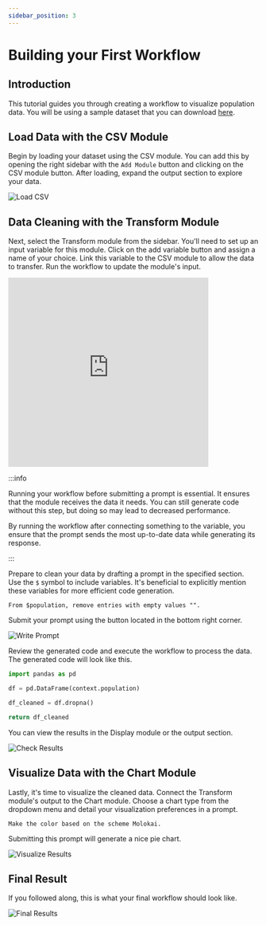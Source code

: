 ```yaml
---
sidebar_position: 3
---
```


# Building your First Workflow

## Introduction

This tutorial guides you through creating a workflow to visualize population data. You will be using a sample dataset that you can download [here](https://drive.google.com/file/d/177ba0lKuLHl9tO8vRNqqytARwCueE_t-/view?usp=drive_link).

## Load Data with the CSV Module

Begin by loading your dataset using the CSV module. You can add this by opening the right sidebar with the `Add Module` button and clicking on the CSV module button. After loading, expand the output section to explore your data.

<div style={{ display: "flex", justifyContent: "center", alignItems: "center" }}>
  <img
    src={require('/img/tutorial_csv.png').default}
    alt="Load CSV"
    style={{ maxWidth: "60%", height: "auto" }}
  />
</div>

## Data Cleaning with the Transform Module

Next, select the Transform module from the sidebar.
You'll need to set up an input variable for this module.
Click on the add variable button and assign a name of your choice.
Link this variable to the CSV module to allow the data to transfer.
Run the workflow to update the module's input.

<div style={{ display: "flex", justifyContent: "center", alignItems: "center" }}>
<iframe width="80%" height="380px" 
    src="https://www.loom.com/embed/8d71b210767d4802972d587227a9b523?sid=f312d32b-d55d-4d70-af62-7da8d7fcca4d"
frameborder="0" allow="accelerometer; autoplay; encrypted-media; gyroscope; picture-in-picture" allowfullscreen></iframe>
</div>

:::info

Running your workflow before submitting a prompt is essential. It ensures that the module receives the data it needs. You can still generate code without this step, but doing so may lead to decreased performance.

By running the workflow after connecting something to the variable, you ensure that the prompt sends the most up-to-date data while generating its response.

:::

Prepare to clean your data by drafting a prompt in the specified section.
Use the `$` symbol to include variables. It's beneficial to explicitly mention these variables for more efficient code generation.

```
From $population, remove entries with empty values "".
```

Submit your prompt using the button located in the bottom right corner.

<div style={{ display: "flex", justifyContent: "center", alignItems: "center" }}>
  <img
    src={require('/img/tutorial_prompt.png').default}
    alt="Write Prompt"
    style={{ maxWidth: "60%", height: "auto" }}
  />
</div>

Review the generated code and execute the workflow to process the data.
The generated code will look like this.

```python
import pandas as pd

df = pd.DataFrame(context.population)

df_cleaned = df.dropna()

return df_cleaned
```

You can view the results in the Display module or the output section.

<div style={{ display: "flex", justifyContent: "center", alignItems: "center" }}>
<img
  src={require('/img/tutorial_display.png').default}
  alt="Check Results"
style={{ maxWidth: "80%", height: "auto" }}
/>
</div>

## Visualize Data with the Chart Module

Lastly, it's time to visualize the cleaned data. Connect the Transform module's output to the Chart module. Choose a chart type from the dropdown menu and detail your visualization preferences in a prompt.

```
Make the color based on the scheme Molokai.
```

Submitting this prompt will generate a nice pie chart.

<div style={{ display: "flex", justifyContent: "center", alignItems: "center" }}>
<img
  src={require('/img/tutorial_chart.png').default}
  alt="Visualize Results"
  style={{ maxWidth: "60%", height: "auto" }}
/>
</div>


## Final Result

If you followed along, this is what your final workflow should look like.

<div style={{ display: "flex", justifyContent: "center", alignItems: "center" }}>
<img
  src={require('/img/tutorial_final.png').default}
  alt="Final Results"
  style={{ maxWidth: "80%", height: "auto" }}
/>
</div>
